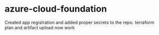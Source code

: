 # azure-cloud-foundation

Created app registration and added proper secrets to the repo.
terraform plan and artifact upload now work
